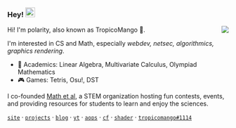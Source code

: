 ### Hey! <img src="https://media.giphy.com/media/hvRJCLFzcasrR4ia7z/giphy.gif" width="22">

<img align="right" src="https://github-readme-stats.vercel.app/api?username=polarr&show_icons=true&text_color=718096&bg_color=00000000&hide_title=true&hide_border=true&count_private=false&include_all_commits=true" />

Hi! I'm polarity, also known as TropicoMango 🥭. 

I'm interested in CS and Math, especially *webdev, netsec, algorithmics, graphics rendering*.

- 🔭 Academics: Linear Algebra, Multivariate Calculus, Olympiad Mathematics
- 🎮 Games: Tetris, Osu!, DST

I co-founded [Math et al](https://mathetal.org), a STEM organization hosting fun contests, events, and providing resources for students to learn and enjoy the sciences.

[`site`](https://polarr.github.io) · [`projects`](//) · [`blog`](//) · [`yt`](https://www.youtube.com/channel/UClZN6f71XImxoznqJ4jPknw) · [`aops`](https://artofproblemsolving.com/community/user/polarity) · [`cf`](https://polarr.github.io) · [`shader`](https://www.shadertoy.com/user/IAmLegend) · [`tropicomango#1114`](https://discord.com)
